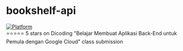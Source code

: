 # bookshelf-api
[![Platform](https://img.shields.io/badge/lang-javascript-yellow)](https://www.javascript.com/)</br>
⭐⭐⭐⭐⭐ 5 stars on Dicoding "Belajar Membuat Aplikasi Back-End untuk Pemula dengan Google Cloud" class submission
